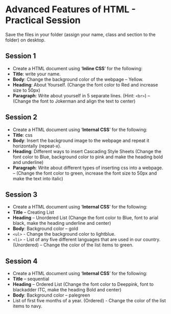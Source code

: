 # Advanced Features of HTML - Practical Session

Save the files in your folder (assign your name, class and section to the folder) on desktop.

## Session 1
- Create a HTML document using ‘**Inline CSS**’ for the following:
- **Title**: write your name.
- **Body**: Change the background color of the webpage – Yellow.
- **Heading**: About Yourself. (Change the font color to Red and increase size to 50px)
- **Paragraph**: Write about yourself in 5 separate lines. (Hint: `<br>`) – (Change the font to Jokerman and align the text to center)

## Session 2
- Create a HTML document using ‘**Internal CSS**’ for the following:
- **Title**: css
- **Body**: Insert the background image to the webpage and repeat it horizontally (repeat-x).
- **Heading**: Different ways to insert Cascading Style Sheets (Change the font color to Blue, background color to pink and make the heading bold and underline)
- **Paragraph**: Write about different types of inserting css into a webpage. – (Change the font color to green, increase the font size to 50px and make the text into italic)


## Session 3
- Create a HTML document using ‘**Internal CSS**’ for the following:
- **Title** – Creating List
- **Heading** – Unordered List (Change the font color to Blue, font to arial black, make the heading underline and center)
- **Body**: Background color – gold
- `<ul>` - Change the background color to lightblue.
- `<li>` - List of any five different languages that are used in our country. (Unordered) – Change the color of the list items to green.


## Session 4
- Create a HTML document using ‘**Internal CSS**’ for the following:
- **Title** – sequential
- **Heading** – Ordered List (Change the font color to Deeppink, font to blackadder ITC, make the heading Bold and center)
- **Body**: Background color – palegreen
- List of first five months of a year. (Ordered) - Change the color of the list items to navy.
